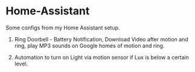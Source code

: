 # Home-Assistant
Some configs from my Home Assistant setup.  
  
1. Ring Doorbell - Battery Notification, Download Video after motion and ring, play MP3 sounds on Google homes of motion and ring.  
  
2. Automation to turn on Light via motion sensor if Lux is below a certain level.  

